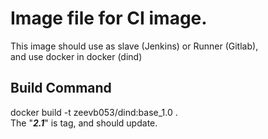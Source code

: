 # Image file for CI image.
This image should use as slave (Jenkins) or Runner (Gitlab),  
and use docker in docker (dind)

## Build Command
docker build -t zeevb053/dind:base_1.0 .  
The "***2.1***" is tag, and should update.

